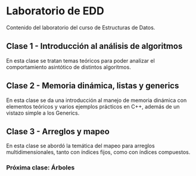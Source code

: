 # Laboratorio de EDD
Contenido del laboratorio del curso de Estructuras de Datos.
## Clase 1 - Introducción al análisis de algoritmos
En esta clase se tratan temas teóricos para poder analizar el comportamiento asintótico de distintos algoritmos.
## Clase 2 - Memoria dinámica, listas y generics
En esta clase se da una introducción al manejo de memoria dinámica con elementos teóricos y varios ejemplos prácticos en C++, además de un vistazo simple a los Generics.
## Clase 3 - Arreglos y mapeo
En esta clase se abordó la temática del mapeo para arreglos multidimensionales, tanto con índices fijos, como con índices compuestos.
### Próxima clase: Árboles

